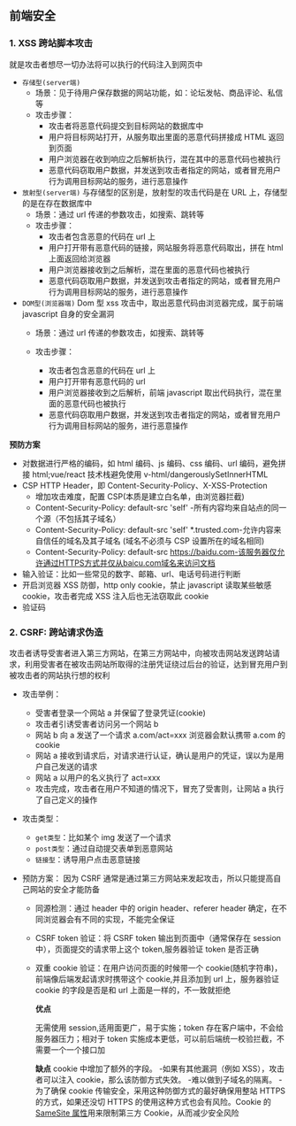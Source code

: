 <!--
 * @Author: tf
 * @Date: 2021-04-07 16:33:49
 * @LastEditTime: 2021-04-07 17:45:26
 * @Description: 这是一段描述
-->

## 前端安全

### 1. XSS 跨站脚本攻击

就是攻击者想尽一切办法将可以执行的代码注入到网页中

- `存储型(server端)`
  - 场景：见于待用户保存数据的网站功能，如：论坛发帖、商品评论、私信等
  - 攻击步骤：
    - 攻击者将恶意代码提交到目标网站的数据库中
    - 用户将目标网站打开，从服务取出里面的恶意代码拼接成 HTML 返回到页面
    - 用户浏览器在收到响应之后解析执行，混在其中的恶意代码也被执行
    - 恶意代码窃取用户数据，并发送到攻击者指定的网站，或者冒充用户行为调用目标网站的服务，进行恶意操作
- `放射型(server端)`
  与存储型的区别是，放射型的攻击代码是在 URL 上，存储型的是在存在数据库中
  - 场景：通过 url 传递的参数攻击，如搜索、跳转等
  - 攻击步骤：
    - 攻击者包含恶意的代码在 url 上
    - 用户打开带有恶意代码的链接，网站服务将恶意代码取出，拼在 html 上面返回给浏览器
    - 用户浏览器接收到之后解析，混在里面的恶意代码也被执行
    - 恶意代码窃取用户数据，并发送到攻击者指定的网站，或者冒充用户行为调用目标网站的服务，进行恶意操作
- `DOM型(浏览器端)`
  Dom 型 xss 攻击中，取出恶意代码由浏览器完成，属于前端 javascript 自身的安全漏洞
  - 场景：通过 url 传递的参数攻击，如搜索、跳转等
  - 攻击步骤：

    - 攻击者包含恶意的代码在 url 上
    - 用户打开带有恶意代码的 url
    - 用户浏览器接收到之后解析，前端 javascript 取出代码执行，混在里面的恶意代码也被执行
    - 恶意代码窃取用户数据，并发送到攻击者指定的网站，或者冒充用户行为调用目标网站的服务，进行恶意操作

**预防方案**

- 对数据进行严格的编码，如 html 编码、js 编码、css 编码、url 编码，避免拼接 html;vue/react 技术栈避免使用 v-html/dangerouslySetInnerHTML
- CSP HTTP Header，即 Content-Security-Policy、X-XSS-Protection
  - 增加攻击难度，配置 CSP(本质是建立白名单，由浏览器拦截)
  - Content-Security-Policy: default-src 'self' -所有内容均来自站点的同一个源（不包括其子域名）
  - Content-Security-Policy: default-src 'self' \*.trusted.com-允许内容来自信任的域名及其子域名 (域名不必须与 CSP 设置所在的域名相同)
  - Content-Security-Policy: default-src https://baidu.com-该服务器仅允许通过HTTPS方式并仅从baicu.com域名来访问文档
- 输入验证：比如一些常见的数字、邮箱、url、电话号码进行判断
- 开启浏览器 XSS 防御，http only cookie，禁止 javascript 读取某些敏感 cookie，攻击者完成 XSS 注入后也无法窃取此 cookie
- 验证码

### 2. CSRF: 跨站请求伪造

攻击者诱导受害者进入第三方网站，在第三方网站中，向被攻击网站发送跨站请求，利用受害者在被攻击网站所取得的注册凭证绕过后台的验证，达到冒充用户到被攻击者的网站执行想的权利

- 攻击举例：
  - 受害者登录一个网站 a 并保留了登录凭证(cookie)
  - 攻击者引诱受害者访问另一个网站 b
  - 网站 b 向 a 发送了一个请求 a.com/act=xxx 浏览器会默认携带 a.com 的 cookie
  - 网站 a 接收到请求后，对请求进行认证，确认是用户的凭证，误以为是用户自己发送的请求
  - 网站 a 以用户的名义执行了 act=xxx
  - 攻击完成，攻击者在用户不知道的情况下，冒充了受害则，让网站 a 执行了自己定义的操作
- 攻击类型：
  - `get类型`：比如某个 img 发送了一个请求
  - `post类型`：通过自动提交表单到恶意网站
  - `链接型`：诱导用户点击恶意链接
- 预防方案：
  因为 CSRF 通常是通过第三方网站来发起攻击，所以只能提高自己网站的安全才能防备

  - 同源检测：通过 header 中的 origin header、referer header 确定，在不同浏览器会有不同的实现，不能完全保证
  - CSRF token 验证：将 CSRF token 输出到页面中（通常保存在 session 中），页面提交的请求带上这个 token,服务器验证 token 是否正确
  - 双重 cookie 验证：在用户访问页面的时候带一个 cookie(随机字符串)，前端像后端发起请求时携带这个 cookie,并且添加到 url 上，服务器验证 cookie 的字段是否是和 url 上面是一样的，不一致就拒绝

    **优点**

    无需使用 session,适用面更广，易于实施；token 存在客户端中，不会给服务器压力；相对于 token 实施成本更低，可以前后端统一校验拦截，不需要一个一个接口加

    **缺点**
    cookie 中增加了额外的字段。 -如果有其他漏洞（例如 XSS），攻击者可以注入 cookie，那么该防御方式失效。 -难以做到子域名的隔离。 -为了确保 cookie 传输安全，采用这种防御方式的最好确保用整站 HTTPS 的方式，如果还没切 HTTPS 的使用这种方式也会有风险。Cookie 的[SameSite 属性](http://www.ruanyifeng.com/blog/2019/09/cookie-samesite.html)用来限制第三方 Cookie，从而减少安全风险
